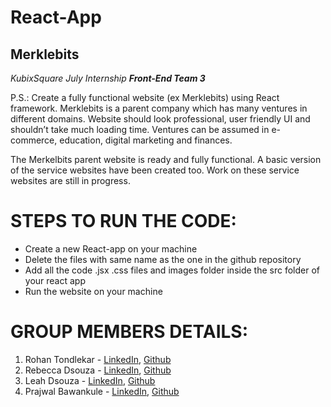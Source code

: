 # React-App #
## Merklebits ##

_KubixSquare July Internship_
***Front-End Team 3***

P.S.: Create a fully functional website (ex Merklebits) using React framework. Merklebits is a parent company which has many ventures in different domains. Website should look professional, user friendly UI and shouldn’t take much loading time. Ventures can be assumed in e-commerce, education, digital marketing and finances.

The Merkelbits parent website is ready and fully functional. A basic version of the service websites have been created too. Work on these service websites are still in progress. 

# STEPS TO RUN THE CODE: # 
* Create a new React-app on your machine
* Delete the files with same name as the one in the github repository
* Add all the code .jsx .css  files and images folder inside the src folder of your react app
* Run the website on your machine 
 
# GROUP MEMBERS DETAILS: # 
1. Rohan Tondlekar - [LinkedIn](https://www.linkedin.com/in/rohan-tondlekar-b503ba1b6), [Github](https://github.com/Rohan-Tondlekar)
2. Rebecca Dsouza - [LinkedIn](https://www.linkedin.com/in/rebecca-aurelia-dsouza-22bb541b9/), [Github](https://github.com/rebeccadsouza04)
3. Leah Dsouza - [LinkedIn](https://www.linkedin.com/in/leahdsouza/), [Github](https://github.com/leahdsouza)
4. Prajwal Bawankule - [LinkedIn](https://www.linkedin.com/in/prajwal-bawankule-415b06214), [Github](https://github.com/PrajwalBawankule) 

  

